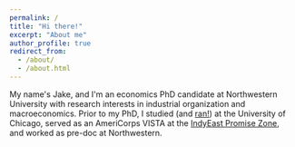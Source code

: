 ```yaml
---
permalink: /
title: "Hi there!"
excerpt: "About me"
author_profile: true
redirect_from: 
  - /about/
  - /about.html
---
```


My name's Jake, and I'm an economics PhD candidate at Northwestern University with research interests in industrial organization and macroeconomics. Prior to my PhD, I studied (and [ran!](https://www.youtube.com/watch?v=Eidacczk0gg)) at the University of Chicago, served as an AmeriCorps VISTA at the [IndyEast Promise Zone](https://indyeast.org), and worked as pre-doc at Northwestern. 
